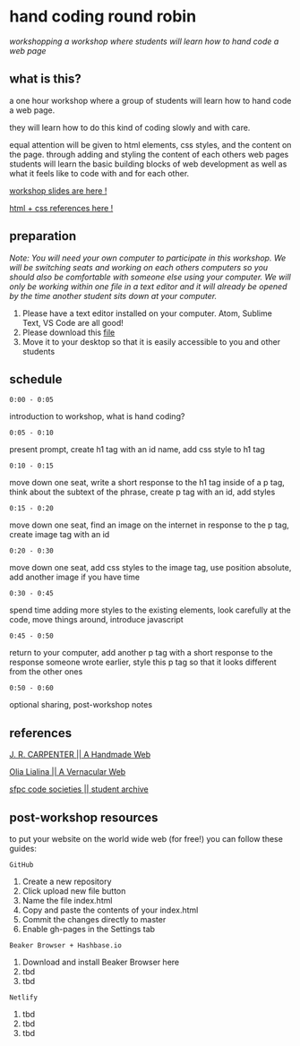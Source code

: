 # hand coding round robin
*workshopping a workshop where students will learn how to hand code a web page*

## what is this?
a one hour workshop where a group of students will learn how to hand code a web page.

they will learn how to do this kind of coding slowly and with care.

equal attention will be given to html elements, css styles, and the content on the page. through adding and styling the content of each others web pages students will learn the basic building blocks of web development as well as what it feels like to code with and for each other.

[workshop slides are here !](https://doodybrains.github.io/hand-coding-round-robin)

[html + css references here !](https://doodybrains.github.io/hand-coding-round-robin/reference.html)

## preparation
_Note: You will need your own computer to participate in this workshop. We will be switching seats and working on each others computers so you should also be comfortable with someone else using your computer. We will only be working within one file in a text editor and it will already be opened by the time another student sits down at your computer._

1. Please have a text editor installed on your computer. Atom, Sublime Text, VS Code are all good!
2. Please download this [file](https://github.com/doodybrains/hand-coding-round-robin/blob/master/pre-workshop-materials/index.html)
3. Move it to your desktop so that it is easily accessible to you and other students


## schedule
`0:00 - 0:05`

introduction to workshop, what is hand coding?

`0:05 - 0:10`

present prompt, create h1 tag with an id name, add css style to h1 tag

`0:10 - 0:15`

move down one seat, write a short response to the h1 tag inside of a p tag, think about the subtext of the phrase, create p tag with an id, add styles

`0:15 - 0:20`

move down one seat, find an image on the internet in response to the p tag, create image tag with an id

`0:20 - 0:30`

move down one seat, add css styles to the image tag, use position absolute, add another image if you have time

`0:30 - 0:45`

spend time adding more styles to the existing elements, look carefully at the code, move things around, introduce javascript

`0:45 - 0:50`

return to your computer, add another p tag with a short response to the response someone wrote earlier, style this p tag so that it looks different from the other ones

`0:50 - 0:60`

optional sharing, post-workshop notes

## references

[J. R. CARPENTER || A Handmade Web](http://veryinteractive.net/content/2-library/50-a-handmade-web/carpenter-a-handmade-web.pdf)

[Olia Lialina || A Vernacular Web](http://art.teleportacia.org/observation/vernacular/welcome/)

[sfpc code societies || student archive](http://sfpc.io/codesocieties_students)

## post-workshop resources

to put your website on the world wide web (for free!) you can follow these guides:

`GitHub`
1. Create a new repository
2. Click upload new file button
3. Name the file index.html
4. Copy and paste the contents of your index.html
5. Commit the changes directly to master
6. Enable gh-pages in the Settings tab

`Beaker Browser + Hashbase.io`
1. Download and install Beaker Browser here
2. tbd
3. tbd

`Netlify`
1. tbd
2. tbd
3. tbd
